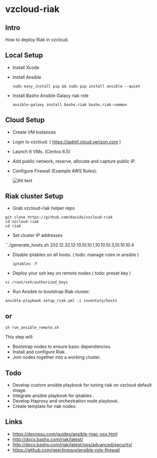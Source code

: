 vzcloud-riak
============


Intro
---------------------

How to deploy Riak in vzcloud.


Local Setup
---------------------
 - Install Xcode
 - Install Ansible

      ``sudo easy_install pip && sudo pip install ansible --quiet``

 - Install Basho Ansible Galaxy riak role

      ``ansible-galaxy install basho.riak basho.riak-common``


Cloud Setup
---------------------

- Create VM Instances
 - Login to vzcloud.  ( https://iadm1.cloud.verizon.com )
 - Launch 6 VMs. (Centos 6.5)
 - Add public network, reserve, allocate and capture public IP.
 - Configure Firewall (Example AWS Rules): 
   
   ![Alt text](http://photos.adron.me/Software/Software-Development/Installing-Riak-on-AWS/i-L32qd67/0/625x162/install%204-625x162.png "Optional title")


Riak cluster Setup
-----

- Grab vzcloud-riak helper repo

```
git clone https://github.com/davidx/vzcloud-riak
cd vzcloud-riak
cd riak

```

- Set cluster IP addresses

``./generate_hosts.sh  202.12.32.12:10.10.10.1,10.10.10.3,10.10.10.4
 

- Disable iptables on all hosts. ( todo: manage rules in ansible ) 

  ``iptables -F`` 
  
- Deploy your ssh key on remote nodes ( todo: preset key )
  
 ``vi /root/ssh/authorized_keys``

- Run Ansible to bootstrap Riak cluster:

 ``ansible-playbook setup_riak.yml -i inventory/hosts``
 
 or
 ---
  ``sh run_ansible_remote.sh``

 This step will: 
  - Bootstrap nodes to ensure basic dependencies.
  - Install and configure Riak.
  - Join nodes together into a working cluster.

Todo
---

- Develop custom ansible playbook for tuning riak on vzcloud default image.
- Integrate ansible playbook for iptables .
- Develop Haproxy and orchestration node playbook.
- Create template for riak nodes.

Links
------

- https://devopsu.com/guides/ansible-mac-osx.html
- http://docs.basho.com/riak/latest/
- http://docs.basho.com/riak/latest/ops/advanced/security/
- https://github.com/geerlingguy/ansible-role-firewall



